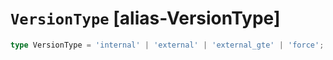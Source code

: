 # `VersionType` [alias-VersionType]
```typescript
type VersionType = 'internal' | 'external' | 'external_gte' | 'force';
```
